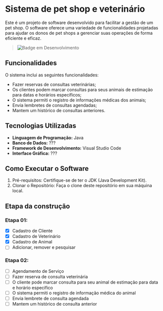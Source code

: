 # Sistema de pet shop e veterinário
Este é um projeto de software desenvolvido para facilitar a gestão de um pet shop. O software oferece uma variedade de funcionalidades projetadas para ajudar os donos de pet shops a gerenciar suas operações de forma eficiente e eficaz.

> ![Badge em Desenvolvimento](http://img.shields.io/static/v1?label=STATUS&message=EM%20DESENVOLVIMENTO&color=GREEN&style=for-the-badge)

## Funcionalidades
O sistema inclui as seguintes funcionalidades:
- Fazer reservas de consultas veterinárias;
- Os clientes podem marcar consultas para seus animais de estimação para datas e horários específicos;
- O sistema permiti o registro de informações médicas dos animais;
- Envia lembretes de consultas agendadas;
- Mantem um histórico de consultas anteriores.

## Tecnologias Utilizadas
- **Linguagem de Programação:** Java
- **Banco de Dados:** ???
- **Framework de Desenvolvimento:** Visual Studio Code
- **Interface Gráfica:** ???

## Como Executar o Software
1. Pré-requisitos: Certifique-se de ter o JDK (Java Development Kit).
2. Clonar o Repositório: Faça o clone deste repositório em sua máquina local.

## Etapa da construção
### Etapa 01:
- [x] Cadastro de Cliente
- [x] Cadastro de Veterinário
- [x] Cadastro de Animal
- [ ] Adicionar, remover e pesquisar

### Etapa 02:
- [ ] Agendamento de Serviço
- [ ] Fazer reserva de consulta veterinária
- [ ] O cliente pode marcar consulta para seu animal de estimação para data e horário específico
- [ ] O sistema permiti o registro de informação médica do animal
- [ ] Envia lembrete de consulta agendada
- [ ] Mantem um histórico de consulta anterior
